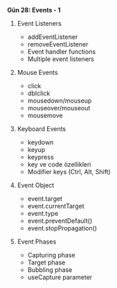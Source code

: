 **Gün 28: Events - 1**

1. Event Listeners
    
    - addEventListener
    - removeEventListener
    - Event handler functions
    - Multiple event listeners
2. Mouse Events
    
    - click
    - dblclick
    - mousedown/mouseup
    - mouseover/mouseout
    - mousemove
3. Keyboard Events
    
    - keydown
    - keyup
    - keypress
    - key ve code özellikleri
    - Modifier keys (Ctrl, Alt, Shift)
4. Event Object
    
    - event.target
    - event.currentTarget
    - event.type
    - event.preventDefault()
    - event.stopPropagation()
5. Event Phases
    
    - Capturing phase
    - Target phase
    - Bubbling phase
    - useCapture parameter

